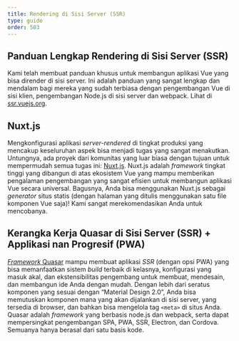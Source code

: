 ```yaml
---
title: Rendering di Sisi Server (SSR)
type: guide
order: 503
---
```


## Panduan Lengkap Rendering di Sisi Server (SSR)

Kami telah membuat panduan khusus untuk membangun aplikasi Vue yang bisa dirender di sisi server. Ini adalah panduan yang sangat lengkap dan mendalam bagi mereka yang sudah terbiasa dengan pengembangan Vue di sisi klien, pengembangan Node.js di sisi server dan webpack. Lihat di [ssr.vuejs.org](https://ssr.vuejs.org/).

## Nuxt.js

Mengkonfigurasi aplikasi *server-rendered* di tingkat produksi yang mencakup keseluruhan aspek bisa menjadi tugas yang sangat menakutkan. Untungnya, ada proyek dari komunitas yang luar biasa dengan tujuan untuk mempermudah semua tugas ini: [Nuxt.js](https://nuxtjs.org/). Nuxt.js adalah *framework* tingkat tinggi yang dibangun di atas ekosistem Vue yang mampu memberikan pengalaman pengembangan yang sangat efisien untuk membangun aplikasi Vue secara universal. Bagusnya, Anda bisa menggunakan Nuxt.js sebagai *generator* situs statis (dengan halaman yang ditulis menggunakan satu file komponen Vue saja)! Kami sangat merekomendasikan Anda untuk mencobanya.

## Kerangka Kerja Quasar di Sisi Server (SSR) + Applikasi nan Progresif (PWA)

[*Framework* Quasar](https://quasar-framework.org/) mampu membuat aplikasi *SSR* (dengan opsi PWA) yang bisa memanfaatkan sistem *build* terbaik di kelasnya, konfigurasi yang masuk akal, dan ekstensibilitas pengembang untuk membuat, mendesain, dan membangun ide Anda dengan mudah. Dengan lebih dari seratus komponen yang sesuai dengan “Material Design 2.0”, Anda bisa memutuskan komponen mana yang akan dijalankan di sisi server, yang tersedia di browser, dan bahkan bisa mengelola tag `<meta>` di situs Anda. Quasar adalah *framework* yang berbasis node.js dan webpack, serta dapat mempersingkat pengembangan SPA, PWA, SSR, Electron, dan Cordova. Semuanya hanya berasal dari satu basis kode.
